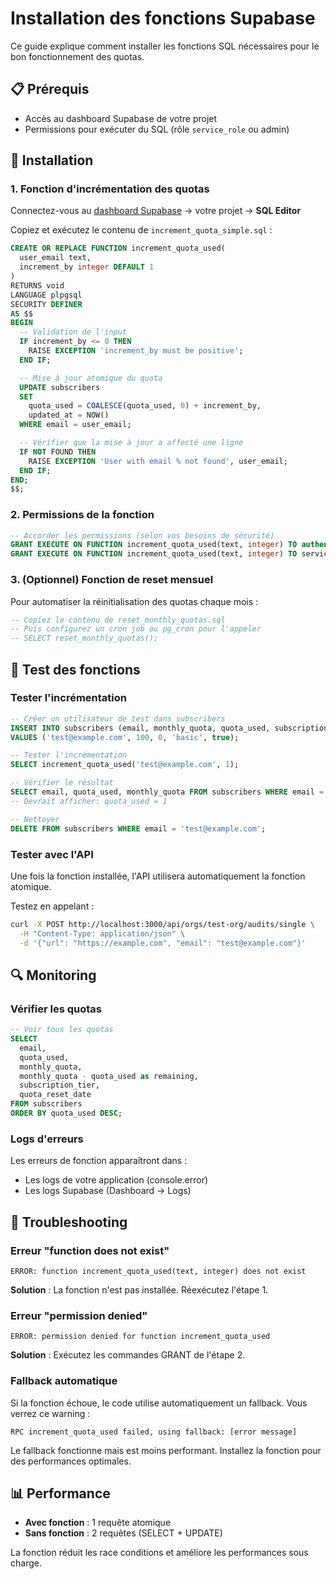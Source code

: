 # Installation des fonctions Supabase

Ce guide explique comment installer les fonctions SQL nécessaires pour le bon fonctionnement des quotas.

## 📋 Prérequis

- Accès au dashboard Supabase de votre projet
- Permissions pour exécuter du SQL (rôle `service_role` ou admin)

## 🚀 Installation

### 1. Fonction d'incrémentation des quotas

Connectez-vous au [dashboard Supabase](https://app.supabase.com) → votre projet → **SQL Editor**

Copiez et exécutez le contenu de `increment_quota_simple.sql` :

```sql
CREATE OR REPLACE FUNCTION increment_quota_used(
  user_email text,
  increment_by integer DEFAULT 1
)
RETURNS void
LANGUAGE plpgsql
SECURITY DEFINER
AS $$
BEGIN
  -- Validation de l'input
  IF increment_by <= 0 THEN
    RAISE EXCEPTION 'increment_by must be positive';
  END IF;

  -- Mise à jour atomique du quota
  UPDATE subscribers 
  SET 
    quota_used = COALESCE(quota_used, 0) + increment_by,
    updated_at = NOW()
  WHERE email = user_email;

  -- Vérifier que la mise à jour a affecté une ligne
  IF NOT FOUND THEN
    RAISE EXCEPTION 'User with email % not found', user_email;
  END IF;
END;
$$;
```

### 2. Permissions de la fonction

```sql
-- Accorder les permissions (selon vos besoins de sécurité)
GRANT EXECUTE ON FUNCTION increment_quota_used(text, integer) TO authenticated;
GRANT EXECUTE ON FUNCTION increment_quota_used(text, integer) TO service_role;
```

### 3. (Optionnel) Fonction de reset mensuel

Pour automatiser la réinitialisation des quotas chaque mois :

```sql
-- Copiez le contenu de reset_monthly_quotas.sql
-- Puis configurez un cron job ou pg_cron pour l'appeler
-- SELECT reset_monthly_quotas();
```

## 🧪 Test des fonctions

### Tester l'incrémentation

```sql
-- Créer un utilisateur de test dans subscribers
INSERT INTO subscribers (email, monthly_quota, quota_used, subscription_tier, subscribed)
VALUES ('test@example.com', 100, 0, 'basic', true);

-- Tester l'incrémentation
SELECT increment_quota_used('test@example.com', 1);

-- Vérifier le résultat
SELECT email, quota_used, monthly_quota FROM subscribers WHERE email = 'test@example.com';
-- Devrait afficher: quota_used = 1

-- Nettoyer
DELETE FROM subscribers WHERE email = 'test@example.com';
```

### Tester avec l'API

Une fois la fonction installée, l'API utilisera automatiquement la fonction atomique.

Testez en appelant :
```bash
curl -X POST http://localhost:3000/api/orgs/test-org/audits/single \
  -H "Content-Type: application/json" \
  -d '{"url": "https://example.com", "email": "test@example.com"}'
```

## 🔍 Monitoring

### Vérifier les quotas

```sql
-- Voir tous les quotas
SELECT 
  email,
  quota_used,
  monthly_quota,
  monthly_quota - quota_used as remaining,
  subscription_tier,
  quota_reset_date
FROM subscribers 
ORDER BY quota_used DESC;
```

### Logs d'erreurs

Les erreurs de fonction apparaîtront dans :
- Les logs de votre application (console.error)
- Les logs Supabase (Dashboard → Logs)

## 🚨 Troubleshooting

### Erreur "function does not exist"

```
ERROR: function increment_quota_used(text, integer) does not exist
```

**Solution** : La fonction n'est pas installée. Réexécutez l'étape 1.

### Erreur "permission denied"

```
ERROR: permission denied for function increment_quota_used
```

**Solution** : Exécutez les commandes GRANT de l'étape 2.

### Fallback automatique

Si la fonction échoue, le code utilise automatiquement un fallback. Vous verrez ce warning :

```
RPC increment_quota_used failed, using fallback: [error message]
```

Le fallback fonctionne mais est moins performant. Installez la fonction pour des performances optimales.

## 📊 Performance

- **Avec fonction** : 1 requête atomique
- **Sans fonction** : 2 requêtes (SELECT + UPDATE)

La fonction réduit les race conditions et améliore les performances sous charge.